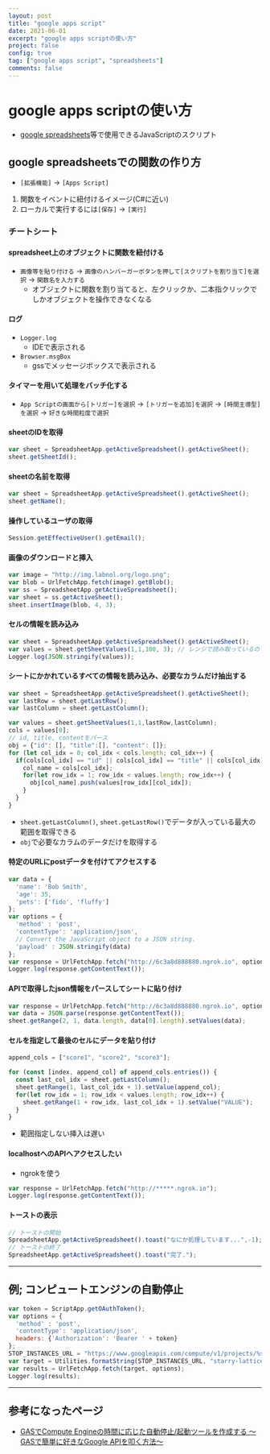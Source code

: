 ```yaml
---
layout: post
title: "google apps script"
date: 2021-06-01
excerpt: "google apps scriptの使い方"
project: false
config: true
tag: ["google apps script", "spreadsheets"]
comments: false
---
```


# google apps scriptの使い方
 - [google spreadsheets](/google-spreadsheets/)等で使用できるJavaScriptのスクリプト

## google spreadsheetsでの関数の作り方
 - `[拡張機能]` -> `[Apps Script]`

 1. 関数をイベントに紐付けるイメージ(C#に近い)
 2. ローカルで実行するには`[保存]` -> `[実行]`

### チートシート

#### spreadsheet上のオブジェクトに関数を紐付ける
 - `画像等を貼り付ける` -> `画像のハンバーガーボタンを押して[スクリプトを割り当て]を選択` -> `関数名を入力する`  
   - オブジェクトに関数を割り当てると、左クリックか、二本指クリックでしかオブジェクトを操作できなくなる

#### ログ
 - `Logger.log`
   - IDEで表示される
 - `Browser.msgBox`
   - gssでメッセージボックスで表示される

#### タイマーを用いて処理をバッチ化する
 - `App Scriptの画面から[トリガー]を選択` -> `[トリガーを追加]を選択` -> `[時間主導型]を選択` -> `好きな時間粒度で選択`

#### sheetのIDを取得

```js
var sheet = SpreadsheetApp.getActiveSpreadsheet().getActiveSheet();
sheet.getSheetId();
```

#### sheetの名前を取得

```js
var sheet = SpreadsheetApp.getActiveSpreadsheet().getActiveSheet();
sheet.getName();
```

#### 操作しているユーザの取得

```js
Session.getEffectiveUser().getEmail();
```

#### 画像のダウンロードと挿入

```js
var image = "http://img.labnol.org/logo.png";
var blob = UrlFetchApp.fetch(image).getBlob();
var ss = SpreadsheetApp.getActiveSpreadsheet();
var sheet = ss.getActiveSheet();
sheet.insertImage(blob, 4, 3);
```

#### セルの情報を読み込み

```js
var sheet = SpreadsheetApp.getActiveSpreadsheet().getActiveSheet();
var values = sheet.getSheetValues(1,1,100, 3); // レンジで読み取っているのでアクセスするにはvalues[x][y]のようにする
Logger.log(JSON.stringify(values));
```

#### シートにかかれているすべての情報を読み込み、必要なカラムだけ抽出する

```js
var sheet = SpreadsheetApp.getActiveSpreadsheet().getActiveSheet();
var lastRow = sheet.getLastRow();
var lastColumn = sheet.getLastColumn();

var values = sheet.getSheetValues(1,1,lastRow,lastColumn);
cols = values[0];
// id, title, contentをパース
obj = {"id": [], "title":[], "content": []};
for (let col_idx = 0; col_idx < cols.length; col_idx++) {
  if(cols[col_idx] == "id" || cols[col_idx] == "title" || cols[col_idx] == "content") {
    col_name = cols[col_idx];
    for(let row_idx = 1; row_idx < values.length; row_idx++) {
      obj[col_name].push(values[row_idx][col_idx]);
    }
  } 
}
```
 - `sheet.getLastColumn()`, `sheet.getLastRow()`でデータが入っている最大の範囲を取得できる
 - `obj`で必要なカラムのデータだけを取得する


#### 特定のURLにpostデータを付けてアクセスする

```js
var data = {
  'name': 'Bob Smith',
  'age': 35,
  'pets': ['fido', 'fluffy']
};
var options = {
  'method' : 'post',
  'contentType': 'application/json',
  // Convert the JavaScript object to a JSON string.
  'payload' : JSON.stringify(data)
};
var response = UrlFetchApp.fetch("http://6c3a8d888880.ngrok.io", options);
Logger.log(response.getContentText());
```

#### APIで取得したjson情報をパースしてシートに貼り付け

```js
var response = UrlFetchApp.fetch("http://6c3a8d888880.ngrok.io", options);
var data = JSON.parse(response.getContentText());
sheet.getRange(2, 1, data.length, data[0].length).setValues(data);
```

#### セルを指定して最後のセルにデータを貼り付け

```js
append_cols = ["score1", "score2", "score3"];

for (const [index, append_col] of append_cols.entries()) {
  const last_col_idx = sheet.getLastColumn();
  sheet.getRange(1, last_col_idx + 1).setValue(append_col);
  for(let row_idx = 1; row_idx < values.length; row_idx++) {
    sheet.getRange(1 + row_idx, last_col_idx + 1).setValue("VALUE");
  }
}
```
 - 範囲指定しない挿入は遅い

#### localhostへのAPIへアクセスしたい
 - ngrokを使う  

```js
var response = UrlFetchApp.fetch("http://*****.ngrok.io");
Logger.log(response.getContentText());
```

#### トーストの表示

```js
// トーストの開始
SpreadsheetApp.getActiveSpreadsheet().toast("なにか処理しています...",-1);
// トーストの終了
SpreadsheetApp.getActiveSpreadsheet().toast("完了.");
```

---

## 例; コンピュートエンジンの自動停止

```js
var token = ScriptApp.getOAuthToken();
var options = {
  'method' : 'post',
  'contentType': 'application/json',
  headers: {'Authorization': 'Bearer ' + token}
};
STOP_INSTANCES_URL = "https://www.googleapis.com/compute/v1/projects/%s/zones/%s/instances/%s/stop";
var target = Utilities.formatString(STOP_INSTANCES_URL, "starry-lattice-256603", "asia-northeast1-b", "my-vm");
var results = UrlFetchApp.fetch(target, options);
Logger.log(results);
```

--- 

## 参考になったページ
 - [GASでCompute Engineの時間に応じた自動停止/起動ツールを作成する 〜GASで簡単に好きなGoogle APIを叩く方法〜](https://www.kabuku.co.jp/developers/gcs-auto-scheduler-by-gas)
